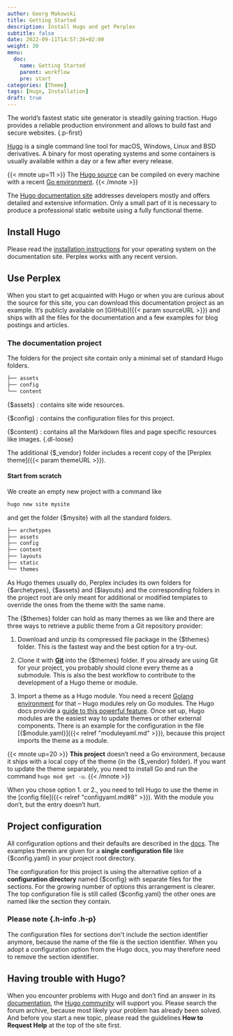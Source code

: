 ```yaml
---
author: Georg Makowski
title: Getting Started
description: Install Hugo and get Perplex
subtitle: false
date: 2022-09-11T14:57:26+02:00 
weight: 30
menu:
  doc:
    name: Getting Started
    parent: workflow
    pre: start
categories: [Theme]
tags: [Hugo, Installation]
draft: true
---
```


The world’s fastest static site generator is steadily gaining traction. Hugo provides a reliable production environment and allows to build fast and secure websites.
{.p-first} <!--more-->

[Hugo](https://gohugo.io) is a single command line tool for macOS, Windows, Linux and BSD derivatives. A binary for most operating systems and some containers is usually available within a day or a few after every release.

{{< mnote up=11 >}}
The [Hugo source](https://github.com/gohugoio/hugo) can be compiled on every machine with a recent [Go environment](https://go.dev).
{{< /mnote >}}

The [Hugo documentation site][hugodoc] addresses developers mostly and offers detailed and extensive information. Only a small part of it is necessary to produce a professional static website using a fully functional theme.

## Install Hugo

Please read the [installation instructions](https://gohugo.io/getting-started/installing/) for your operating system on the documentation site. Perplex works with any recent version.

## Use Perplex

When you start to get acquainted with Hugo or when you are curious about the source for this site, you can download this documentation project as an example. It’s publicly available on [GitHub]({{< param sourceURL >}}) and ships with all the files for the documentation and a few examples for blog postings and articles.

### The documentation project

The folders for the project site contain only a minimal set of standard Hugo folders.

```sh {.right .lh15 .hide-mobile}
├── assets
├── config
└── content
```

{$assets}
: contains site wide resources.

{$config}
: contains the configuration files for this project.

{$content}
: contains all the Markdown files and page specific resources like images.
{.dl-loose}

The additional {$\_vendor} folder includes a recent copy of the [Perplex theme]({{< param themeURL >}}).

#### Start from scratch

We create an empty new project with a command like

```sh {.left}
hugo new site mysite
```

and get the folder {$mysite} with all the standard folders.

```sh {.right .lh15 .up-8}
├── archetypes
├── assets
├── config
├── content
├── layouts
├── static
└── themes
```

As Hugo themes usually do, Perplex includes its own folders for {$archetypes}, {$assets} and {$layouts} and the corresponding folders in the project root are only meant for additional or modified templates to override the ones from the theme with the same name.

The {$themes} folder can hold as many themes as we like and there are three ways to retrieve a public theme from a Git repository provider:

1. Download and unzip its compressed file package in the {$themes} folder. This is the fastest way and the best option for a try-out.

2. Clone it with [**Git**](https://git-scm.com/) into the {$themes} folder. If you already are using Git for your project, you probably should clone every theme as a submodule. This is also the best workflow to contribute to the development of a Hugo theme or module.  

3. Import a theme as a Hugo module. You need a recent [Golang environment](https://go.dev) for that – Hugo modules rely on Go modules. The Hugo docs provide a [guide to this powerful feature](https://gohugo.io/hugo-modules). Once set up, Hugo modules are the easiest way to update themes or other external components. There is an example for the configuration in the file [{$module.yaml}]({{< relref "moduleyaml.md" >}}), because this project imports the theme as a module.

{{< mnote up=20 >}}
**This project** doesn’t need a Go environment, because it ships with a local copy of the theme (in the {$\_vendor} folder). If you want to update the theme separately, you need to install Go and run the command `hugo mod get -u`.
{{< /mnote >}}

When you chose option 1. or 2., you need to tell Hugo to use the theme in the [config file]({{< relref "configyaml.md#8" >}}). With the module you don’t, but the entry doesn’t hurt.

## Project configuration

All configuration options and their defaults are described in the [docs](https://gohugo.io/getting-started/configuration/). The examples therein are given for a **single configuration file** like {$config.yaml} in your project root directory.

The configuration for this project is using the alternative option of a **configuration directory** named {$config} with separate files for the sections. For the growing number of options this arrangement is clearer. The top configuration file is still called {$config.yaml} the other ones are named like the section they contain.

### Please note {.h-info .h-p}

The configuration files for sections don't include the section identifier anymore, because the name of the file _is_ the section identifier. When you adopt a configuration option from the Hugo docs, you may therefore need to remove the section identifier.

## Having trouble with Hugo?

When you encounter problems with Hugo and don’t find an answer in its [documentation][hugodoc], the [Hugo community](https://discourse.gohugo.io) will support you. Please search the forum archive, because most likely your problem has already been solved. And before you start a new topic, please read the guidelines **How to Request Help** at the top of the site first.

[hugodoc]: https://gohugo.io/documentation


[hugodoc]: https://gohugo.io/documentation